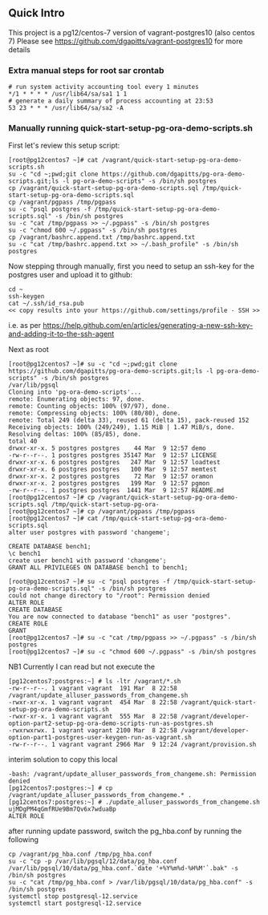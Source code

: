 ## Quick Intro

This project is a pg12/centos-7 version of vagrant-postgres10 (also centos 7)
Please see https://github.com/dgapitts/vagrant-postgres10 for more details

### Extra manual steps for root sar crontab 

```
# run system activity accounting tool every 1 minutes
*/1 * * * * /usr/lib64/sa/sa1 1 1
# generate a daily summary of process accounting at 23:53
53 23 * * * /usr/lib64/sa/sa2 -A
```

### Manually running quick-start-setup-pg-ora-demo-scripts.sh

First let's review this setup script:
```
[root@pg12centos7 ~]# cat /vagrant/quick-start-setup-pg-ora-demo-scripts.sh
su -c "cd ~;pwd;git clone https://github.com/dgapitts/pg-ora-demo-scripts.git;ls -l pg-ora-demo-scripts" -s /bin/sh postgres
cp /vagrant/quick-start-setup-pg-ora-demo-scripts.sql /tmp/quick-start-setup-pg-ora-demo-scripts.sql
cp /vagrant/pgpass /tmp/pgpass
su -c "psql postgres -f /tmp/quick-start-setup-pg-ora-demo-scripts.sql" -s /bin/sh postgres
su -c "cat /tmp/pgpass >> ~/.pgpass" -s /bin/sh postgres
su -c "chmod 600 ~/.pgpass" -s /bin/sh postgres
cp /vagrant/bashrc.append.txt /tmp/bashrc.append.txt
su -c "cat /tmp/bashrc.append.txt >> ~/.bash_profile" -s /bin/sh postgres
```

Now stepping through manually, first you need to setup an ssh-key for the postgres user and upload it to github:

```
cd ~
ssh-keygen
cat ~/.ssh/id_rsa.pub
<< copy results into your https://github.com/settings/profile - SSH >>
```

i.e. as per https://help.github.com/en/articles/generating-a-new-ssh-key-and-adding-it-to-the-ssh-agent
	

Next as root 

```
[root@pg12centos7 ~]# su -c "cd ~;pwd;git clone https://github.com/dgapitts/pg-ora-demo-scripts.git;ls -l pg-ora-demo-scripts" -s /bin/sh postgres
/var/lib/pgsql
Cloning into 'pg-ora-demo-scripts'...
remote: Enumerating objects: 97, done.
remote: Counting objects: 100% (97/97), done.
remote: Compressing objects: 100% (80/80), done.
remote: Total 249 (delta 33), reused 61 (delta 15), pack-reused 152
Receiving objects: 100% (249/249), 1.15 MiB | 1.47 MiB/s, done.
Resolving deltas: 100% (85/85), done.
total 40
drwxr-xr-x. 5 postgres postgres    44 Mar  9 12:57 demo
-rw-r--r--. 1 postgres postgres 35147 Mar  9 12:57 LICENSE
drwxr-xr-x. 6 postgres postgres   247 Mar  9 12:57 loadtest
drwxr-xr-x. 6 postgres postgres   100 Mar  9 12:57 memtest
drwxr-xr-x. 2 postgres postgres    72 Mar  9 12:57 oramon
drwxr-xr-x. 2 postgres postgres   199 Mar  9 12:57 pgmon
-rw-r--r--. 1 postgres postgres  1441 Mar  9 12:57 README.md
[root@pg12centos7 ~]# cp /vagrant/quick-start-setup-pg-ora-demo-scripts.sql /tmp/quick-start-setup-pg-ora-
[root@pg12centos7 ~]# cp /vagrant/pgpass /tmp/pgpass
[root@pg12centos7 ~]# cat /tmp/quick-start-setup-pg-ora-demo-scripts.sql
alter user postgres with password 'changeme';

CREATE DATABASE bench1;
\c bench1
create user bench1 with password 'changeme';
GRANT ALL PRIVILEGES ON DATABASE bench1 to bench1;

[root@pg12centos7 ~]# su -c "psql postgres -f /tmp/quick-start-setup-pg-ora-demo-scripts.sql" -s /bin/sh postgres
could not change directory to "/root": Permission denied
ALTER ROLE
CREATE DATABASE
You are now connected to database "bench1" as user "postgres".
CREATE ROLE
GRANT
[root@pg12centos7 ~]# su -c "cat /tmp/pgpass >> ~/.pgpass" -s /bin/sh postgres
[root@pg12centos7 ~]# su -c "chmod 600 ~/.pgpass" -s /bin/sh postgres
```

NB1 Currently I can read but not execute the 

```
[pg12centos7:postgres:~] # ls -ltr /vagrant/*.sh
-rw-r--r--. 1 vagrant vagrant  191 Mar  8 22:58 /vagrant/update_alluser_passwords_from_changeme.sh
-rwxr-xr-x. 1 vagrant vagrant  454 Mar  8 22:58 /vagrant/quick-start-setup-pg-ora-demo-scripts.sh
-rwxr-xr-x. 1 vagrant vagrant  555 Mar  8 22:58 /vagrant/developer-option-part2-setup-pg-ora-demo-scripts-run-as-postgres.sh
-rwxrwxrwx. 1 vagrant vagrant 2100 Mar  8 22:58 /vagrant/developer-option-part1-postgres-user-keygen-run-as-vagrant.sh
-rw-r--r--. 1 vagrant vagrant 2966 Mar  9 12:24 /vagrant/provision.sh
```

interim solution to copy this local
```
-bash: /vagrant/update_alluser_passwords_from_changeme.sh: Permission denied
[pg12centos7:postgres:~] # cp /vagrant/update_alluser_passwords_from_changeme.* .
[pg12centos7:postgres:~] # ./update_alluser_passwords_from_changeme.sh ujMDgPM4qGmfRUe9Bm7Qv6x7wduaBp
ALTER ROLE
```

after running update password, switch the pg_hba.conf by running the following

```
cp /vagrant/pg_hba.conf /tmp/pg_hba.conf
su -c "cp -p /var/lib/pgsql/12/data/pg_hba.conf /var/lib/pgsql/10/data/pg_hba.conf.`date '+%Y%m%d-%H%M'`.bak" -s /bin/sh postgres
su -c "cat /tmp/pg_hba.conf > /var/lib/pgsql/10/data/pg_hba.conf" -s /bin/sh postgres
systemctl stop postgresql-12.service
systemctl start postgresql-12.service
```



